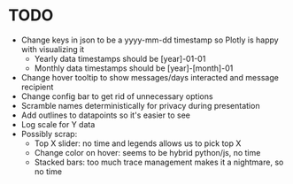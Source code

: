 # TODO
* Change keys in json to be a yyyy-mm-dd timestamp so Plotly is happy with visualizing it
	* Yearly data timestamps should be [year]-01-01
	* Monthly data timestamps should be [year]-[month]-01
* Change hover tooltip to show messages/days interacted and message recipient
* Change config bar to get rid of unnecessary options
* Scramble names deterministically for privacy during presentation
* Add outlines to datapoints so it's easier to see
* Log scale for Y data
* Possibly scrap:
	* Top X slider: no time and legends allows us to pick top X
	* Change color on hover: seems to be hybrid python/js, no time
	* Stacked bars: too much trace management makes it a nightmare, so no time
